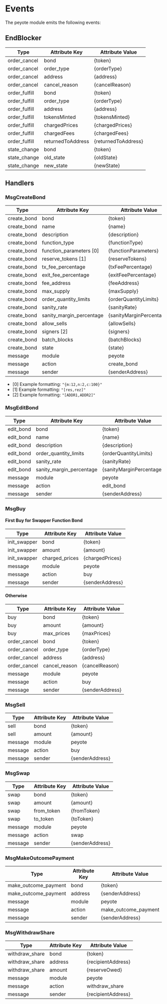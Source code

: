 # Events

The peyote module emits the following events:

## EndBlocker

| Type          | Attribute Key     | Attribute Value     |
|---------------|-------------------|---------------------|
| order_cancel  | bond              | {token}             |
| order_cancel  | order_type        | {orderType}         |
| order_cancel  | address           | {address}           |
| order_cancel  | cancel_reason     | {cancelReason}      |
| order_fulfill | bond              | {token}             |
| order_fulfill | order_type        | {orderType}         |
| order_fulfill | address           | {address}           |
| order_fulfill | tokensMinted      | {tokensMinted}      |
| order_fulfill | chargedPrices     | {chargedPrices}     |
| order_fulfill | chargedFees       | {chargedFees}       |
| order_fulfill | returnedToAddress | {returnedToAddress} |
| state_change  | bond              | {token}             |
| state_change  | old_state         | {oldState}          |
| state_change  | new_state         | {newState}          |

## Handlers

### MsgCreateBond

| Type        | Attribute Key            | Attribute Value          |
|-------------|--------------------------|--------------------------|
| create_bond | bond                     | {token}                  |
| create_bond | name                     | {name}                   |
| create_bond | description              | {description}            |
| create_bond | function_type            | {functionType}           |
| create_bond | function_parameters [0]  | {functionParameters}     |
| create_bond | reserve_tokens [1]       | {reserveTokens}          |
| create_bond | tx_fee_percentage        | {txFeePercentage}        |
| create_bond | exit_fee_percentage      | {exitFeePercentage}      |
| create_bond | fee_address              | {feeAddress}             |
| create_bond | max_supply               | {maxSupply}              |
| create_bond | order_quantity_limits    | {orderQuantityLimits}    |
| create_bond | sanity_rate              | {sanityRate}             |
| create_bond | sanity_margin_percentage | {sanityMarginPercentage} |
| create_bond | allow_sells              | {allowSells}             |
| create_bond | signers [2]              | {signers}                |
| create_bond | batch_blocks             | {batchBlocks}            |
| create_bond | state                    | {state}                  |
| message     | module                   | peyote                    |
| message     | action                   | create_bond              |
| message     | sender                   | {senderAddress}          |

* [0] Example formatting: `"{m:12,n:2,c:100}"`
* [1] Example formatting: `"[res,rez]"`
* [2] Example formatting: `"[ADDR1,ADDR2]"`

### MsgEditBond

| Type      | Attribute Key            | Attribute Value          |
|-----------|--------------------------|--------------------------|
| edit_bond | bond                     | {token}                  |
| edit_bond | name                     | {name}                   |
| edit_bond | description              | {description}            |
| edit_bond | order_quantity_limits    | {orderQuantityLimits}    |
| edit_bond | sanity_rate              | {sanityRate}             |
| edit_bond | sanity_margin_percentage | {sanityMarginPercentage} |
| message   | module                   | peyote                    |
| message   | action                   | edit_bond                |
| message   | sender                   | {senderAddress}          |

### MsgBuy

#### First Buy for Swapper Function Bond

| Type         | Attribute Key  | Attribute Value |
|--------------|----------------|-----------------|
| init_swapper | bond           | {token}         |
| init_swapper | amount         | {amount}        |
| init_swapper | charged_prices | {chargedPrices} |
| message      | module         | peyote           |
| message      | action         | buy             |
| message      | sender         | {senderAddress} |

#### Otherwise

| Type         | Attribute Key | Attribute Value |
|--------------|---------------|-----------------|
| buy          | bond          | {token}         |
| buy          | amount        | {amount}        |
| buy          | max_prices    | {maxPrices}     |
| order_cancel | bond          | {token}         |
| order_cancel | order_type    | {orderType}     |
| order_cancel | address       | {address}       |
| order_cancel | cancel_reason | {cancelReason}  |
| message      | module        | peyote           |
| message      | action        | buy             |
| message      | sender        | {senderAddress} |

### MsgSell

| Type    | Attribute Key | Attribute Value |
|---------|---------------|-----------------|
| sell    | bond          | {token}         |
| sell    | amount        | {amount}        |
| message | module        | peyote           |
| message | action        | buy             |
| message | sender        | {senderAddress} |

### MsgSwap

| Type    | Attribute Key | Attribute Value |
|---------|---------------|-----------------|
| swap    | bond          | {token}         |
| swap    | amount        | {amount}        |
| swap    | from_token    | {fromToken}     |
| swap    | to_token      | {toToken}       |
| message | module        | peyote           |
| message | action        | swap            |
| message | sender        | {senderAddress} |

### MsgMakeOutcomePayment

| Type                 | Attribute Key | Attribute Value      |
|----------------------|---------------|----------------------|
| make_outcome_payment | bond          | {token}              |
| make_outcome_payment | address       | {senderAddress}      |
| message              | module        | peyote                |
| message              | action        | make_outcome_payment |
| message              | sender        | {senderAddress}      |

### MsgWithdrawShare

| Type           | Attribute Key | Attribute Value    |
|----------------|---------------|--------------------|
| withdraw_share | bond          | {token}            |
| withdraw_share | address       | {recipientAddress} |
| withdraw_share | amount        | {reserveOwed}      |
| message        | module        | peyote              |
| message        | action        | withdraw_share     |
| message        | sender        | {recipientAddress} |
